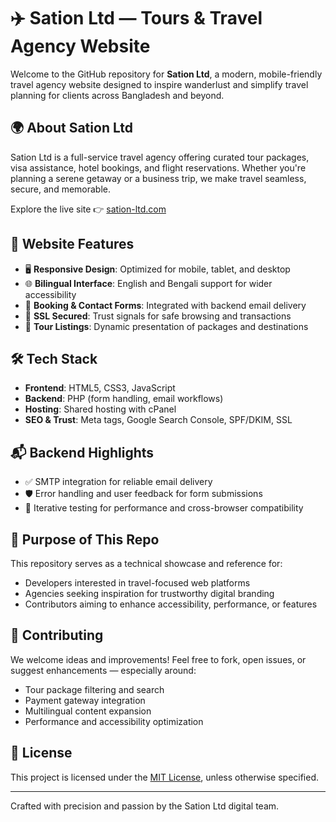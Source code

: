 # ✈️ Sation Ltd — Tours & Travel Agency Website

Welcome to the GitHub repository for **Sation Ltd**, a modern, mobile-friendly travel agency website designed to inspire wanderlust and simplify travel planning for clients across Bangladesh and beyond.

## 🌍 About Sation Ltd

Sation Ltd is a full-service travel agency offering curated tour packages, visa assistance, hotel bookings, and flight reservations. Whether you're planning a serene getaway or a business trip, we make travel seamless, secure, and memorable.

Explore the live site 👉 [sation-ltd.com](https://sation-ltd.com)

## 🧳 Website Features

- 🖥️ **Responsive Design**: Optimized for mobile, tablet, and desktop
- 🌐 **Bilingual Interface**: English and Bengali support for wider accessibility
- 📩 **Booking & Contact Forms**: Integrated with backend email delivery
- 🔐 **SSL Secured**: Trust signals for safe browsing and transactions
- 🧭 **Tour Listings**: Dynamic presentation of packages and destinations

## 🛠️ Tech Stack

- **Frontend**: HTML5, CSS3, JavaScript
- **Backend**: PHP (form handling, email workflows)
- **Hosting**: Shared hosting with cPanel
- **SEO & Trust**: Meta tags, Google Search Console, SPF/DKIM, SSL

## 📬 Backend Highlights

- ✅ SMTP integration for reliable email delivery
- 🛡️ Error handling and user feedback for form submissions
- 🔁 Iterative testing for performance and cross-browser compatibility

## 🎯 Purpose of This Repo

This repository serves as a technical showcase and reference for:

- Developers interested in travel-focused web platforms
- Agencies seeking inspiration for trustworthy digital branding
- Contributors aiming to enhance accessibility, performance, or features

## 🤝 Contributing

We welcome ideas and improvements! Feel free to fork, open issues, or suggest enhancements — especially around:

- Tour package filtering and search
- Payment gateway integration
- Multilingual content expansion
- Performance and accessibility optimization

## 📄 License

This project is licensed under the [MIT License](LICENSE), unless otherwise specified.

---

Crafted with precision and passion by the Sation Ltd digital team.

